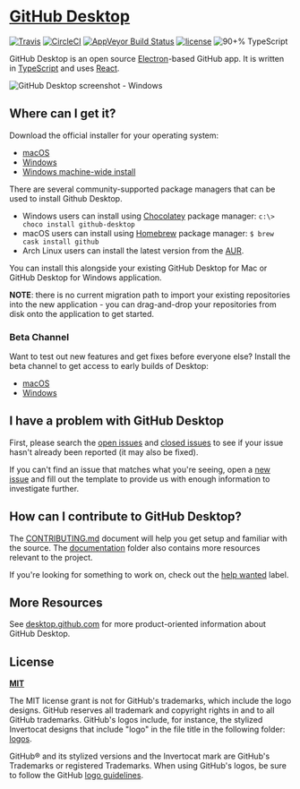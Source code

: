 # [GitHub Desktop](https://desktop.github.com)

[![Travis](https://img.shields.io/travis/desktop/desktop.svg?style=flat-square&label=Travis+CI)](https://travis-ci.org/desktop/desktop)
[![CircleCI](https://img.shields.io/circleci/project/github/desktop/desktop.svg?style=flat-square&label=CircleCI)](https://circleci.com/gh/desktop/desktop)
[![AppVeyor Build Status](https://img.shields.io/appveyor/ci/github-windows/desktop/master.svg?style=flat-square&label=AppVeyor&logo=appveyor)](https://ci.appveyor.com/project/github-windows/desktop/branch/master)
[![license](https://img.shields.io/github/license/desktop/desktop.svg?style=flat-square)](https://github.com/desktop/desktop/blob/master/LICENSE)
![90+% TypeScript](https://img.shields.io/github/languages/top/desktop/desktop.svg?style=flat-square&colorB=green)

GitHub Desktop is an open source [Electron](https://electron.atom.io)-based
GitHub app. It is written in [TypeScript](http://www.typescriptlang.org) and
uses [React](https://facebook.github.io/react/).

![GitHub Desktop screenshot - Windows](https://cloud.githubusercontent.com/assets/359239/26094502/a1f56d02-3a5d-11e7-8799-23c7ba5e5106.png)

## Where can I get it?

Download the official installer for your operating system:

* [macOS](https://central.github.com/deployments/desktop/desktop/latest/darwin)
* [Windows](https://central.github.com/deployments/desktop/desktop/latest/win32)
* [Windows machine-wide install](https://central.github.com/deployments/desktop/desktop/latest/win32?format=msi)

There are several community-supported package managers that can be used to
install Github Desktop.

* Windows users can install using [Chocolatey](https://chocolatey.org/) package
  manager: `c:\> choco install github-desktop`
* macOS users can install using [Homebrew](https://brew.sh/) package manager:
  `$ brew cask install github`
* Arch Linux users can install the latest version from the
  [AUR](https://aur.archlinux.org/packages/github-desktop/).

You can install this alongside your existing GitHub Desktop for Mac or GitHub
Desktop for Windows application.

**NOTE**: there is no current migration path to import your existing
repositories into the new application - you can drag-and-drop your repositories
from disk onto the application to get started.

### Beta Channel

Want to test out new features and get fixes before everyone else? Install the
beta channel to get access to early builds of Desktop:

* [macOS](https://central.github.com/deployments/desktop/desktop/latest/darwin?env=beta)
* [Windows](https://central.github.com/deployments/desktop/desktop/latest/win32?env=beta)

## I have a problem with GitHub Desktop

First, please search the
[open issues](https://github.com/desktop/desktop/issues?q=is%3Aopen) and
[closed issues](https://github.com/desktop/desktop/issues?q=is%3Aclosed) to see
if your issue hasn't already been reported (it may also be fixed).

If you can't find an issue that matches what you're seeing, open a
[new issue](https://github.com/desktop/desktop/issues/new) and fill out the
template to provide us with enough information to investigate further.

## How can I contribute to GitHub Desktop?

The [CONTRIBUTING.md](./CONTRIBUTING.md) document will help you get setup and
familiar with the source. The [documentation](docs/) folder also contains more
resources relevant to the project.

If you're looking for something to work on, check out the
[help wanted](https://github.com/desktop/desktop/issues?q=is%3Aissue+is%3Aopen+label%3A%22help%20wanted%22)
label.

## More Resources

See [desktop.github.com](https://desktop.github.com) for more product-oriented
information about GitHub Desktop.

## License

**[MIT](LICENSE)**

The MIT license grant is not for GitHub's trademarks, which include the logo
designs. GitHub reserves all trademark and copyright rights in and to all GitHub
trademarks. GitHub's logos include, for instance, the stylized Invertocat
designs that include "logo" in the file title in the following folder:
[logos](app/static/logos).

GitHub® and its stylized versions and the Invertocat mark are GitHub's
Trademarks or registered Trademarks. When using GitHub's logos, be sure to
follow the GitHub [logo guidelines](https://github.com/logos).
